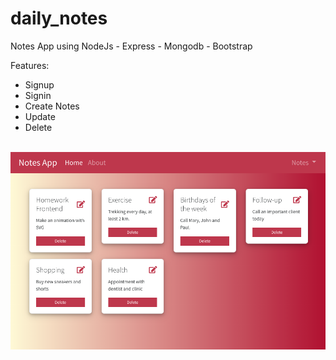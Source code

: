 # daily_notes
Notes App using  NodeJs - Express - Mongodb - Bootstrap<br/>

Features:
- Signup
- Signin
- Create Notes
- Update
- Delete

<br/>

<img src="demo.png"/>
